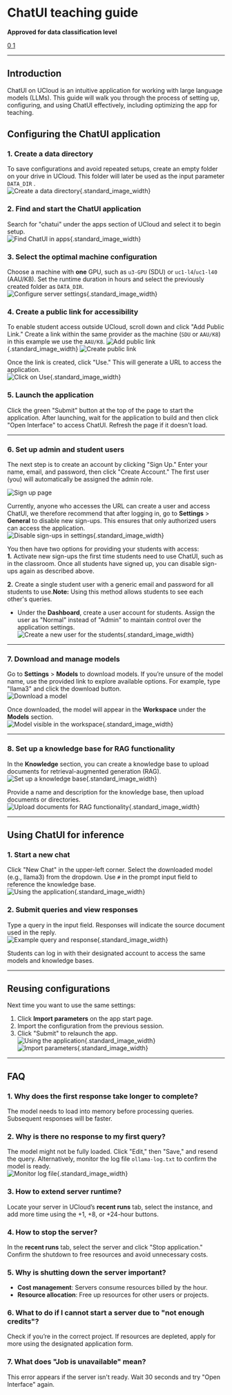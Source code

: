 # ChatUI teaching guide   
**Approved for data classification level**

<a href="https://www.security.aau.dk/data-classification" target="_blank" class="icon-container">
    <span class="icon level-0" title="Approved for public data">0</span>
    <span class="icon level-1" title="Approved for internal data">1</span>
</a>


---

## Introduction  
ChatUI on UCloud is an intuitive application for working with large language models (LLMs). This guide will walk you through the process of setting up, configuring, and using ChatUI effectively, including optimizing the app for teaching.

## Configuring the ChatUI application  

### 1. Create a data directory  
To save configurations and avoid repeated setups, create an empty folder on your drive in UCloud. This folder will later be used as the input parameter `DATA_DIR` .  
![Create a data directory](/assets/img/UCloud/ChatUI%201.png){.standard_image_width}

### 2. Find and start the ChatUI application  
Search for "chatui" under the apps section of UCloud and select it to begin setup.  
![Find ChatUI in apps](/assets/img/UCloud/ChatUI%202.png){.standard_image_width}
 
### 3. Select the optimal machine configuration  
Choose a machine with **one** GPU, such as `u3-GPU` (SDU) or `uc1-l4`/`uc1-l40` (AAU/K8). Set the runtime duration in hours and select the previously created folder as `DATA_DIR`.  
![Configure server settings](/assets/img/UCloud/ChatUI%203.png){.standard_image_width}

### 4. Create a public link for accessibility  
To enable student access outside UCloud, scroll down and click "Add Public Link." Create a link within the same provider as the machine (`SDU` or `AAU/K8`) in this example we use the `AAU/K8`. 
![Add public link](/assets/img/UCloud/ChatUI%204.png){.standard_image_width}
![Create public link](/assets/img/UCloud/ChatUI%205.png)

Once the link is created, click "Use." This will generate a URL to access the application.  
![Click on Use](/assets/img/UCloud/ChatUI%206.png){.standard_image_width}

### 5. Launch the application  
Click the green "Submit" button at the top of the page to start the application. After launching, wait for the application to build and then click "Open Interface" to access ChatUI. Refresh the page if it doesn't load.  

---

### 6. Set up admin and student users
The next step is to create an account by clicking "Sign Up." Enter your name, email, and password, then click "Create Account." The first user (you) will automatically be assigned the admin role. 

![Sign up page](/assets/img/UCloud/ChatUI%207.png)

Currently, anyone who accesses the URL can create a user and access ChatUI, we therefore recommend that after logging in, go to **Settings** > **General** to disable new sign-ups. This ensures that only authorized users can access the application.  
![Disable sign-ups in settings](/assets/img/UCloud/ChatUI%208.png){.standard_image_width}

You then have two options for providing your students with access:  
**1.** Activate new sign-ups the first time students need to use ChatUI, such as in the classroom. Once all students have signed up, you can disable sign-ups again as described above.  
   
**2.** Create a single student user with a generic email and password for all students to use.**Note:** Using this method allows students to see each other's queries.

- Under the **Dashboard**, create a user account for students. Assign the user as "Normal" instead of "Admin" to maintain control over the application settings.  
![Create a new user for the students](/assets/img/UCloud/ChatUI%209.png){.standard_image_width}  

---

### 7. Download and manage models  
Go to **Settings** > **Models** to download models. If you’re unsure of the model name, use the provided link to explore available options. For example, type "llama3" and click the download button.  
![Download a model](/assets/img/UCloud/ChatUI%2011.png)  

Once downloaded, the model will appear in the **Workspace** under the **Models** section.  
![Model visible in the workspace](/assets/img/UCloud/ChatUI%2012.png){.standard_image_width}

---

### 8. Set up a knowledge base for RAG functionality  
In the **Knowledge** section, you can create a knowledge base to upload documents for retrieval-augmented generation (RAG).  
![Set up a knowledge base](/assets/img/UCloud/ChatUI%2012a.png){.standard_image_width}

Provide a name and description for the knowledge base, then upload documents or directories.  
![Upload documents for RAG functionality](/assets/img/UCloud/ChatUI%2013.png){.standard_image_width}

---

## Using ChatUI for inference  

### 1. Start a new chat  
Click "New Chat" in the upper-left corner. Select the downloaded model (e.g., llama3) from the dropdown. Use `#` in the prompt input field to reference the knowledge base.  
![Using the application](/assets/img/UCloud/ChatUI%2014.png){.standard_image_width}

### 2. Submit queries and view responses  
Type a query in the input field. Responses will indicate the source document used in the reply.  
![Example query and response](/assets/img/UCloud/ChatUI%2015.png){.standard_image_width}

Students can log in with their designated account to access the same models and knowledge bases.

---

## Reusing configurations  
Next time you want to use the same settings:  
1. Click **Import parameters** on the app start page.  
2. Import the configuration from the previous session.  
3. Click "Submit" to relaunch the app.  
![Using the application](/assets/img/UCloud/ChatUI%2016.png){.standard_image_width}  
![Import parameters](/assets/img/UCloud/ChatUI%2017.png){.standard_image_width}

---

## FAQ  

### 1. Why does the first response take longer to complete?  
The model needs to load into memory before processing queries. Subsequent responses will be faster.

### 2. Why is there no response to my first query?  
The model might not be fully loaded. Click "Edit," then "Save," and resend the query. Alternatively, monitor the log file `ollama-log.txt` to confirm the model is ready.  
![Monitor log file](/assets/img/UCloud/ChatUI%2018.png){.standard_image_width}

### 3. How to extend server runtime?  
Locate your server in UCloud’s **recent runs** tab, select the instance, and add more time using the +1, +8, or +24-hour buttons.

### 4. How to stop the server?  
In the **recent runs** tab, select the server and click "Stop application." Confirm the shutdown to free resources and avoid unnecessary costs.

### 5. Why is shutting down the server important?  
- **Cost management**: Servers consume resources billed by the hour.  
- **Resource allocation**: Free up resources for other users or projects.

### 6. What to do if I cannot start a server due to "not enough credits"?  
Check if you’re in the correct project. If resources are depleted, apply for more using the designated application form.

### 7. What does "Job is unavailable" mean?  
This error appears if the server isn't ready. Wait 30 seconds and try "Open Interface" again.

